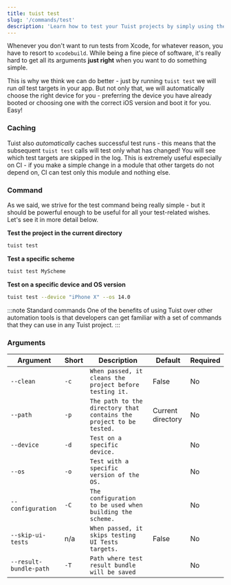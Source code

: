 ```yaml
---
title: tuist test
slug: '/commands/test'
description: 'Learn how to test your Tuist projects by simply using the test command that is optimized for minimal configuration.'
---
```


Whenever you don't want to run tests from Xcode, for whatever reason, you have to resort to `xcodebuild`.
While being a fine piece of software, it's really hard to get all its arguments **just right**
when you want to do something simple.

This is why we think we can do better - just by running `tuist test` we will run _all_ test targets in your app.
But not only that, we will automatically choose the right device for you - preferring the device you have already booted
or choosing one with the correct iOS version and boot it for you. Easy!

### Caching

Tuist also _automatically_ caches successful test runs - this means that the subsequent `tuist test` calls will
test only what has changed! You will see which test targets are skipped in the log.
This is extremely useful especially on CI - if you make a simple change in a module that other targets
do not depend on, CI can test only this module and nothing else.

### Command

As we said, we strive for the test command being really simple - but it should be powerful enough to be useful for all your
test-related wishes. Let's see it in more detail below.

**Test the project in the current directory**

```bash
tuist test
```

**Test a specific scheme**

```bash
tuist test MyScheme
```

**Test on a specific device and OS version**

```bash
tuist test --device "iPhone X" --os 14.0
```

:::note Standard commands
One of the benefits of using Tuist over other automation tools is that developers can get familiar with a set of commands that they can use in any Tuist project.
:::

### Arguments

| Argument               | Short | Description                                                         | Default           | Required |
| ---------------------- | ----- | ------------------------------------------------------------------- | ----------------- | -------- |
| `--clean`              | `-c`  | `When passed, it cleans the project before testing it.`             | False             | No       |
| `--path`               | `-p`  | `The path to the directory that contains the project to be tested.` | Current directory | No       |
| `--device`             | `-d`  | `Test on a specific device.`                                        |                   | No       |
| `--os`                 | `-o`  | `Test with a specific version of the OS.`                           |                   | No       |
| `--configuration`      | `-C`  | `The configuration to be used when building the scheme.`            |                   | No       |
| `--skip-ui-tests`      | n/a   | `When passed, it skips testing UI Tests targets.`                   | False             | No       |
| `--result-bundle-path` | `-T`  | `Path where test result bundle will be saved`                       |                   | No       |
